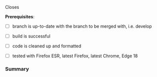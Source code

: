 Closes <list issues here>

**Prerequisites**:

* [ ] branch is up-to-date with the branch to be merged with, i.e. develop
* [ ] build is successful
* [ ] code is cleaned up and formatted 
* [ ] tested with Firefox ESR, latest Firefox, latest Chrome, Edge 18


### Summary
 
